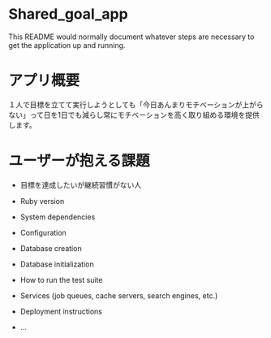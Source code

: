 # Shared_goal_app


This README would normally document whatever steps are necessary to get the
application up and running.

# アプリ概要
１人で目標を立てて実行しようとしても「今日あんまりモチベーションが上がらない」って日を1日でも減らし常にモチベーションを高く取り組める環境を提供します。


# ユーザーが抱える課題
* 目標を達成したいが継続習慣がない人



* Ruby version

* System dependencies

* Configuration

* Database creation

* Database initialization

* How to run the test suite

* Services (job queues, cache servers, search engines, etc.)

* Deployment instructions

* ...
